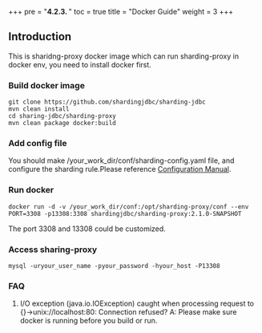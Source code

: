 +++
pre = "<b>4.2.3. </b>"
toc = true
title = "Docker Guide"
weight = 3
+++

## Introduction
This is sharidng-proxy docker image which can run sharding-proxy in docker env, you need to install docker first.

### Build docker image
``` 
git clone https://github.com/shardingjdbc/sharding-jdbc
mvn clean install
cd sharing-jdbc/sharding-proxy
mvn clean package docker:build
```        

### Add config file
You should make /your_work_dir/conf/sharding-config.yaml file, and configure the sharding rule.Please reference [Configuration Manual](/07-sharding-proxy/configuration/).

### Run docker 
```
docker run -d -v /your_work_dir/conf:/opt/sharding-proxy/conf --env PORT=3308 -p13308:3308 shardingjdbc/sharding-proxy:2.1.0-SNAPSHOT
```
The port 3308 and 13308 could be customized.

### Access sharing-proxy
```
mysql -uryour_user_name -pyour_password -hyour_host -P13308
```

### FAQ
1. I/O exception (java.io.IOException) caught when processing request to {}->unix://localhost:80: Connection refused?
A: Please make sure docker is running before you build or run.
